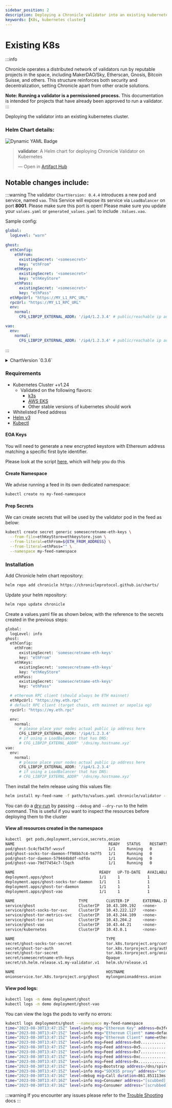 ```yaml
---
sidebar_position: 2
description: Deploying a Chronicle validator into an existing kubernetes cluster.
keywords: [K8s, kubernetes cluster]
---
```


# Existing K8s

:::info

Chronicle operates a distributed network of validators run by reputable projects in the space, including MakerDAO/Sky, Etherscan, Gnosis, Bitcoin Suisse, and others. This structure reinforces both security and decentralization, setting Chronicle apart from other oracle solutions.

**Note: Running a validator is a permissioned process.** This documentation is intended for projects that have already been approved to run a validator.
:::

Deploying the validator into an existing kubernetes cluster.

### Helm Chart details:

![Dynamic YAML Badge](https://img.shields.io/badge/dynamic/yaml?url=https%3A%2F%2Fchronicleprotocol.github.io%2Fcharts%2Findex.yaml&query=%24.entries.validator%5B0%5D.version&label=Validator%20ChartVersion&color=green)

<div class="artifacthub-widget" data-url="https://artifacthub.io/packages/helm/chronicle/validator" data-theme="light" data-header="true" data-stars="true" data-responsive="true"><blockquote><p lang="en" dir="ltr"><b>validator</b>: A Helm chart for deploying Chronicle Validator on Kubernetes</p>&mdash; Open in <a href="https://artifacthub.io/packages/helm/chronicle/validator">Artifact Hub</a></blockquote></div><script async src="https://artifacthub.io/artifacthub-widget.js"></script>

## Notable changes include:

:::warning
The validator `ChartVersion: 0.4.4` introduces a new pod and service, named `vao`. This Service will expose its service via `LoadBalancer` on port __8001__. Please make sure this port is open!
Please make sure you update your `values.yaml` or `generated_values.yaml` to include `.Values.vao`.

Sample config:

```yaml
global:
  logLevel: "warn"
  
ghost:
  ethConfig:
    ethFrom:
      existingSecret: '<somesecret>'
      key: "ethFrom"
    ethKeys:
      existingSecret: '<somesecret>'
      key: "ethKeyStore"
    ethPass:
      existingSecret: '<somesecret>'
      key: "ethPass"
  ethRpcUrl: "https://MY_L1_RPC_URL"
  rpcUrl: "https://MY_L1_RPC_URL"
  env:
    normal:
      CFG_LIBP2P_EXTERNAL_ADDR: '/ip4/1.2.3.4' # public/reachable ip address of node. If DNS hostname set to `/dns/my.validator.com`

vao:
  env:
    normal:
      CFG_LIBP2P_EXTERNAL_ADDR: '/ip4/1.2.3.4' # public/reachable ip address of node. If DNS hostname set to `/dns/my.validator.com`
```
:::
<br/>

<details>
<summary>ChartVersion `0.3.6`</summary>
- Starting from Chart Version 0.3.6, tor is deployed using the `tor-controller` operator, which installs some [custom resource definitions](https://github.com/chronicleprotocol/charts/blob/main/charts/validator/crds/tor-controller.yaml). The controller will create a new onion key, which will be persisted as a secret. Please delete your previous secrets containing the tor keys, as they won't be needed. Retrieve the Ghost onion address using `kubectl get onion -n <namespace>` and notify the Chronicle team of your ETH address and the new Ghost onion address.
</details> 

### Requirements

* Kubernetes Cluster +v1.24
  * Validated on the following flavors:
    * [k3s](https://docs.k3s.io/installation)
    * [AWS EKS](https://aws.amazon.com/eks/)
    * Other stable versions of kubernetes should work
* Whitelisted Feed address
* [Helm v3](https://helm.sh/docs/intro/install/)
* [Kubectl](https://kubernetes.io/docs/tasks/tools/)

#### EOA Keys

You will need to generate a new encrypted keystore with Ethereum address matching a specific first byte identifier.

Please look at the script [here](https://github.com/chronicleprotocol/scripts/blob/main/feeds/keystore-generator.sh), which will help you do this


#### Create Namespace

We advise running a feed in its own dedicated namespace:

```bash
kubectl create ns my-feed-namespace
```

#### Prep Secrets

We can create secrets that will be used by the validator pod in the feed as below:

```bash
kubectl create secret generic somesecretname-eth-keys \
  --from-file=ethKeyStore=ethkeystore.json \
  --from-literal=ethFrom=${ETH_FROM_ADDRESS} \
  --from-literal=ethPass="" \
  --namespace my-feed-namespace
```

### Installation

Add Chronicle helm chart repository:


```bash
helm repo add chronicle https://chronicleprotocol.github.io/charts/
```

Update your helm repository:

```bash
helm repo update chronicle
```

Create a values.yaml file as shown below, with the reference to the secrets created in the previous steps:

```bash
global:
  logLevel: info
ghost:
  ethConfig:
    ethFrom:
      existingSecret: 'somesecretname-eth-keys'
      key: "ethFrom"
    ethKeys:
      existingSecret: 'somesecretname-eth-keys'
      key: "ethKeyStore"
    ethPass:
      existingSecret: 'somesecretname-eth-keys'
      key: "ethPass"

  # ethereum RPC client (should always be ETH mainnet)
  ethRpcUrl: "https://my.eth.rpc"
  # default RPC client (target chain, eth mainnet or sepolia eg)
  rpcUrl: "https://my.eth.rpc"

  env:
    normal:
      # please place your nodes actual public ip address here
      CFG_LIBP2P_EXTERNAL_ADDR: '/ip4/1.2.3.4'
      # if using a LoadBalancer that has DNS:
      # CFG_LIBP2P_EXTERNL_ADDR" '/dns/my.hostname.xyz`
vao:
  env:
    normal:
      # please place your nodes actual public ip address here
      CFG_LIBP2P_EXTERNAL_ADDR: '/ip4/1.2.3.4'
      # if using a LoadBalancer that has DNS:
      # CFG_LIBP2P_EXTERNL_ADDR" '/dns/my.hostname.xyz`
```

Then install the helm release using this values file:

```bash
helm install my-feed-name -f path/to/values.yaml chronicle/validator --namespace my-feed-namespace --version 0.4.6
```

You can do a [dry-run](https://helm.sh/docs/chart\_template\_guide/debugging/) by passing `--debug` and `--dry-run` to the helm command. This is useful if you want to inspect the resources before deploying them to the cluster

#### View all resources created in the namespace

```bash
kubectl  get pods,deployment,service,secrets,onion
NAME                                         READY   STATUS    RESTARTS   AGE
pod/ghost-5c4cfb47bf-wvsvf                   1/1     Running   0          14s
pod/ghost-socks-tor-daemon-ff98bb7c4-tm7f5   1/1     Running   0          14s
pod/ghost-tor-daemon-579444b8df-ndfdx        1/1     Running   0          14s
pod/ghost-vao-79d77454c7-l5qch               1/1     Running   0          14s

NAME                                     READY   UP-TO-DATE   AVAILABLE   AGE
deployment.apps/ghost                    1/1     1            1           14s
deployment.apps/ghost-socks-tor-daemon   1/1     1            1           14s
deployment.apps/ghost-tor-daemon         1/1     1            1           14s
deployment.apps/ghost-vao                1/1     1            1           14s

NAME                            TYPE        CLUSTER-IP      EXTERNAL-IP   PORT(S)             AGE
service/ghost                   ClusterIP   10.43.109.192   <none>        8000/TCP,8080/TCP   14s
service/ghost-socks-tor-svc     ClusterIP   10.43.222.127   <none>        9050/TCP            14s
service/ghost-tor-metrics-svc   ClusterIP   10.43.244.109   <none>        9035/TCP            14s
service/ghost-tor-svc           ClusterIP   10.43.204.2     <none>        8888/TCP            14s
service/ghost-vao               ClusterIP   10.43.44.21     <none>        8001/TCP            14s
service/kubernetes              ClusterIP   10.43.0.1       <none>        443/TCP             287d

NAME                                        TYPE                                           DATA   AGE
secret/ghost-socks-tor-secret               tor.k8s.torproject.org/control-password        1      14s
secret/ghost-tor-auth                       tor.k8s.torproject.org/authorized-clients-v3   0      14s
secret/ghost-tor-secret                     tor.k8s.torproject.org/onion-v3                5      14s
secret/somesecretname-eth-keys              Opaque                                         3      30s
secret/sh.helm.release.v1.my-validator.v1   helm.sh/release.v1                             1      14s

NAME                                        HOSTNAME                           AGE
onionservice.tor.k8s.torproject.org/ghost   mylongonionaddress.onion           14s
```

#### View pod logs:

```bash
kubectl logs -n demo deployment/ghost
kubectl logs -n demo deployment/ghost-vao
```

You can view the logs the pods to verify no errors:

```bash
kubectl logs deployments/ghost --namespace my-feed-namespace        
time="2023-08-30T13:47:15Z" level=info msg="Ethereum Key" address=0x3fe0e49b5daa14f4ddc60e296270cedd702ce76c name=default tag=CONFIG_ETHEREUM
time="2023-08-30T13:47:15Z" level=info msg="Ethereum Client" name=default tag=CONFIG_ETHEREUM url="https://eth.public-rpc.com"
time="2023-08-30T13:47:15Z" level=info msg="Ethereum Client" name=ethereum tag=CONFIG_ETHEREUM url="https://eth.public-rpc.com"
time="2023-08-30T13:47:15Z" level=info msg=Feed address=0x0....................................... tag=LIBP2P
time="2023-08-30T13:47:15Z" level=info msg=Feed address=0x5....................................... tag=LIBP2P
time="2023-08-30T13:47:15Z" level=info msg=Feed address=0x7....................................... tag=LIBP2P
time="2023-08-30T13:47:15Z" level=info msg=Feed address=0xc....................................... tag=LIBP2P
time="2023-08-30T13:47:15Z" level=info msg=Feed address=0x....................................... tag=LIBP2P
time="2023-08-30T13:47:15Z" level=info msg=Bootstrap address=/dns/spire-bootstrap1.domain.com/tcp/8000/p2p/12D111222333aaaaabbbbbccccdddddeee tag=LIBP2P
time="2023-08-30T13:47:15Z" level=info msg="SOCKS5 proxy" address="tor-proxy:9050" tag=CONFIG_WEB_API
time="2023-08-30T13:47:16Z" level=debug msg=Call duration=861.851113ms method=eth_call name="https://eth.public-rpc.com" tag=RPCSPLITTER
time="2023-08-30T13:47:16Z" level=info msg=Consumer address="[scubbed].onion:8888" tag=CONFIG_WEB_API
time="2023-08-30T13:47:16Z" level=info msg=Consumer address="[scrubbed].onion:8888" tag=CONFIG_WEB_API

```

:::warning
If you encounter any issues please refer to the [Trouble Shooting](troubleshooting) docs
:::
